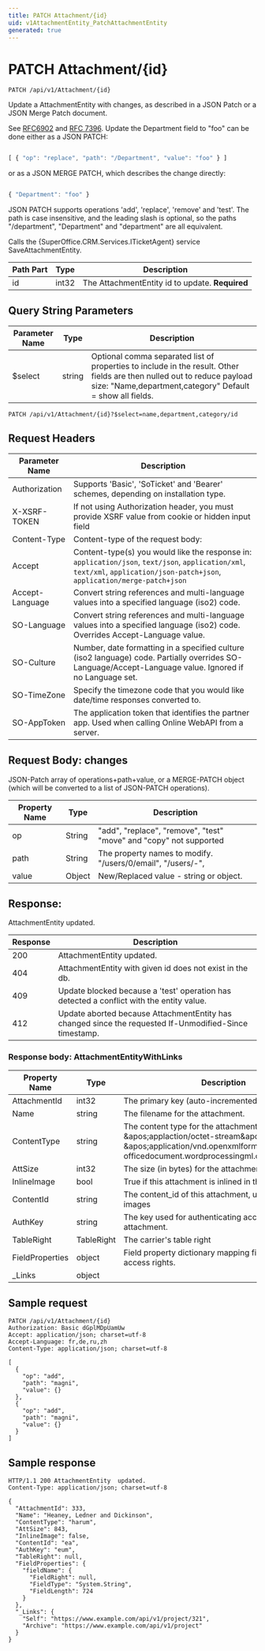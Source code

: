 ```yaml
---
title: PATCH Attachment/{id}
uid: v1AttachmentEntity_PatchAttachmentEntity
generated: true
---
```


# PATCH Attachment/{id}

```http
PATCH /api/v1/Attachment/{id}
```

Update a AttachmentEntity with changes, as described in a JSON Patch or a JSON Merge Patch document.


See <a href="https://tools.ietf.org/html/rfc6902">RFC6902</a> and <a href="https://tools.ietf.org/html/rfc7386">RFC 7396</a>. Update the Department field to "foo" can be done either as a JSON PATCH:

```js

[ { "op": "replace", "path": "/Department", "value": "foo" } ]

```

or as a JSON MERGE PATCH, which describes the change directly:

```js

{ "Department": "foo" }

```



JSON PATCH supports operations 'add', 'replace', 'remove' and 'test'.
The path is case insensitive, and the leading slash is optional, so the paths "/department", "Department" and "department" are all equivalent.



Calls the {SuperOffice.CRM.Services.ITicketAgent} service SaveAttachmentEntity.





| Path Part | Type | Description |
|-----------|------|-------------|
| id | int32 | The AttachmentEntity  id to update. **Required** |


## Query String Parameters

| Parameter Name | Type |  Description |
|----------------|------|--------------|
| $select | string |  Optional comma separated list of properties to include in the result. Other fields are then nulled out to reduce payload size: "Name,department,category" Default = show all fields. |

```http
PATCH /api/v1/Attachment/{id}?$select=name,department,category/id
```


## Request Headers

| Parameter Name | Description |
|----------------|-------------|
| Authorization  | Supports 'Basic', 'SoTicket' and 'Bearer' schemes, depending on installation type. |
| X-XSRF-TOKEN   | If not using Authorization header, you must provide XSRF value from cookie or hidden input field |
| Content-Type | Content-type of the request body:  |
| Accept         | Content-type(s) you would like the response in: `application/json`, `text/json`, `application/xml`, `text/xml`, `application/json-patch+json`, `application/merge-patch+json` |
| Accept-Language | Convert string references and multi-language values into a specified language (iso2) code. |
| SO-Language | Convert string references and multi-language values into a specified language (iso2) code. Overrides Accept-Language value. |
| SO-Culture | Number, date formatting in a specified culture (iso2 language) code. Partially overrides SO-Language/Accept-Language value. Ignored if no Language set. |
| SO-TimeZone | Specify the timezone code that you would like date/time responses converted to. |
| SO-AppToken | The application token that identifies the partner app. Used when calling Online WebAPI from a server. |

## Request Body: changes 

JSON-Patch array of operations+path+value, or a MERGE-PATCH object (which will be converted to a list of JSON-PATCH operations). 

| Property Name | Type |  Description |
|----------------|------|--------------|
| op | String | "add", "replace", "remove", "test" "move" and "copy" not supported |
| path | String | The property names to modify.  "/users/0/email", "/users/-", |
| value | Object | New/Replaced value - string or object. |

## Response:

AttachmentEntity  updated.

| Response | Description |
|----------------|-------------|
| 200 | AttachmentEntity  updated. |
| 404 | AttachmentEntity with given id does not exist in the db. |
| 409 | Update blocked because a 'test' operation has detected a conflict with the entity value. |
| 412 | Update aborted because AttachmentEntity has changed since the requested If-Unmodified-Since timestamp. |

### Response body: AttachmentEntityWithLinks

| Property Name | Type |  Description |
|----------------|------|--------------|
| AttachmentId | int32 | The primary key (auto-incremented) |
| Name | string | The filename for the attachment. |
| ContentType | string | The content type for the attachment (e.g. &amp;apos;applaction/octet-stream&amp;apos; or &amp;apos;application/vnd.openxmlformats-officedocument.wordprocessingml.document&amp;apos;). |
| AttSize | int32 | The size (in bytes) for the attachment. |
| InlineImage | bool | True if this attachment is inlined in the html_body. |
| ContentId | string | The content_id of this attachment, used for inline images |
| AuthKey | string | The key used for authenticating access to this attachment. |
| TableRight | TableRight | The carrier's table right |
| FieldProperties | object | Field property dictionary mapping field names to field access rights. |
| _Links | object |  |

## Sample request

```http!
PATCH /api/v1/Attachment/{id}
Authorization: Basic dGplMDpUamUw
Accept: application/json; charset=utf-8
Accept-Language: fr,de,ru,zh
Content-Type: application/json; charset=utf-8

[
  {
    "op": "add",
    "path": "magni",
    "value": {}
  },
  {
    "op": "add",
    "path": "magni",
    "value": {}
  }
]
```

## Sample response

```http_
HTTP/1.1 200 AttachmentEntity  updated.
Content-Type: application/json; charset=utf-8

{
  "AttachmentId": 333,
  "Name": "Heaney, Ledner and Dickinson",
  "ContentType": "harum",
  "AttSize": 843,
  "InlineImage": false,
  "ContentId": "ea",
  "AuthKey": "eum",
  "TableRight": null,
  "FieldProperties": {
    "fieldName": {
      "FieldRight": null,
      "FieldType": "System.String",
      "FieldLength": 724
    }
  },
  "_Links": {
    "Self": "https://www.example.com/api/v1/project/321",
    "Archive": "https://www.example.com/api/v1/project"
  }
}
```